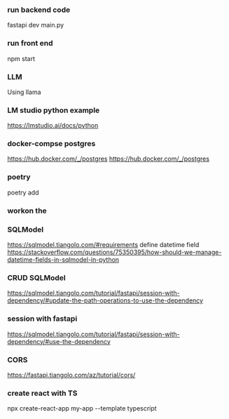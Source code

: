 ### run backend code
fastapi dev main.py

### run front end 
npm start 

### LLM
Using llama

### LM studio python example
https://lmstudio.ai/docs/python

### docker-compse postgres
https://hub.docker.com/_/postgres
https://hub.docker.com/_/postgres

### poetry 
poetry add

### workon the

### SQLModel
https://sqlmodel.tiangolo.com/#requirements
define datetime field https://stackoverflow.com/questions/75350395/how-should-we-manage-datetime-fields-in-sqlmodel-in-python

### CRUD SQLModel
https://sqlmodel.tiangolo.com/tutorial/fastapi/session-with-dependency/#update-the-path-operations-to-use-the-dependency

### session with fastapi
https://sqlmodel.tiangolo.com/tutorial/fastapi/session-with-dependency/#use-the-dependency

### CORS
https://fastapi.tiangolo.com/az/tutorial/cors/

### create react with TS
npx create-react-app my-app --template typescript
